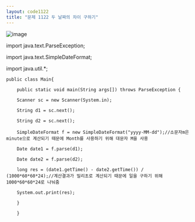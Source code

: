 ```yaml
---
layout: code1122
title: "문제 1122 두 날짜의 차이 구하기"
---
```


![image](https://user-images.githubusercontent.com/88480302/135495967-057d8428-65a5-43ab-b98f-32fdc409fd85.png)

import java.text.ParseException;

import java.text.SimpleDateFormat;

import java.util.*;

    public class Main{

        public static void main(String args[]) throws ParseException {

        Scanner sc = new Scanner(System.in);

        String d1 = sc.next();

        String d2 = sc.next();

        SimpleDateFormat f = new SimpleDateFormat("yyyy-MM-dd");//소문자m은 minute으로 계산되기 때문에 Month를 사용하기 위해 대문자 M을 사용

        Date date1 = f.parse(d1);

        Date date2 = f.parse(d2);

        long res = (date1.getTime() - date2.getTime()) / (1000*60*60*24);//계산결과가 밀리초로 계산되기 때문에 일을 구하기 위해 1000*60*60*24로 나눠줌
        
        System.out.print(res);​

        }
        
        }
